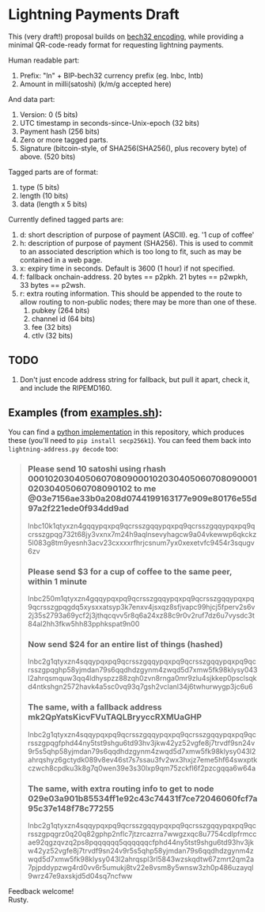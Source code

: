 # Lightning Payments Draft

This (very draft!) proposal builds on
[bech32 encoding](https://github.com/sipa/bech32/blob/master/bip-witaddr.mediawiki),
while providing a minimal QR-code-ready format for requesting
lightning payments.

Human readable part:
1. Prefix: "ln" + BIP-bech32 currency prefix (eg. lnbc, lntb)
1. Amount in milli(satoshi) (k/m/g accepted here)

And data part:
1. Version: 0 (5 bits)
1. UTC timestamp in seconds-since-Unix-epoch (32 bits)
1. Payment hash (256 bits)
1. Zero or more tagged parts.
1. Signature (bitcoin-style, of SHA256(SHA256(), plus recovery byte) of above. (520 bits)

Tagged parts are of format:
1. type (5 bits)
1. length (10 bits)
1. data (length x 5 bits)

Currently defined tagged parts are:
1. d: short description of purpose of payment (ASCII).  eg. '1 cup of coffee'
1. h: description of purpose of payment (SHA256).  This is used to commit
   to an associated description which is too long to fit, such as may
   be contained in a web page.
1. x: expiry time in seconds. Default is 3600 (1 hour) if not specified.
1. f: fallback onchain-address.  20 bytes == p2pkh.  21 bytes == p2wpkh, 33 bytes == p2wsh.
1. r: extra routing information.  This should be appended to the route
      to allow routing to non-public nodes; there may be more
	  than one of these.
   1. pubkey (264 bits)
   1. channel id (64 bits)
   1. fee (32 bits)
   1. ctlv (32 bits)

## TODO

1. Don't just encode address string for fallback, but pull it apart,
   check it, and include the RIPEMD160.

## Examples (from [examples.sh](examples.sh)):

You can find a [python implementation](lightning-address.py) in this
repository, which produces these (you'll need to `pip install
secp256k1`).  You can feed them back into `lightning-address.py decode`
too:

> ### Please send 10 satoshi using rhash 0001020304050607080900010203040506070809000102030405060708090102 to me @03e7156ae33b0a208d0744199163177e909e80176e55d97a2f221ede0f934dd9ad
> lnbc10k1qtyxzn4gqqypqxpq9qcrsszgqqypqxpq9qcrsszgqqypqxpq9qcrsszgpqg732t68jy3vxnx7m24h9aqlnsevyhagcw9a04vkewwp6qkckz5l083g8tm9yesnh3acv23cxxxxrfhrjcsnum7yx0xexetvfc9454r3squgv6zv
> 
> ### Please send $3 for a cup of coffee to the same peer, within 1 minute
> lnbc250m1qtyxzn4gqqypqxpq9qcrsszgqqypqxpq9qcrsszgqqypqxpq9qcrsszgpqgdq5xysxxatsyp3k7enxv4jsxqz8sfjvapc99hjcj5fperv2s6v2j35s2793a69ycf2j3jthqcqvv5r8q6a24xz88c9r0v2ruf7dz6u7vysdc3t84al2hh3fkw5hh83pphkspat9n00
> 
> ### Now send $24 for an entire list of things (hashed)
> lnbc2g1qtyxzn4sqqypqxpq9qcrsszgqqypqxpq9qcrsszgqqypqxpq9qcrsszgpqghp58yjmdan79s6qqdhdzgynm4zwqd5d7xmw5fk98klysy043l2ahrqsmquw3qq4ldhyspzz88zqh0zvn8rnga0mr9zlu4sjkkep0psclsqkd4ntkshgn2572havk4a5sc0vq93q7gsh2vclanl34j6twhurwygp3jc6u6
> 
> ### The same, with a fallback address mk2QpYatsKicvFVuTAQLBryyccRXMUaGHP
> lnbc2g1qtyxzn4sqqypqxpq9qcrsszgqqypqxpq9qcrsszgqqypqxpq9qcrsszgpqgfphd44ny5tst9shgu6td93hv3jkw42yz52vgfe8j7trvdf9sn24v9r5s5qhp58yjmdan79s6qqdhdzgynm4zwqd5d7xmw5fk98klysy043l2ahrqshyz6gctydk089v8ev46st7s7ssau3fv2wx3hxjz7eme5hf64swxptkczwch8cpdku3k8g7q0wen39e3s30lxp9qm75zckfl6f2pzcgqqa6w64a
> 
> ### The same, with extra routing info to get to node 029e03a901b85534ff1e92c43c74431f7ce72046060fcf7a95c37e148f78c77255
> lnbc2g1qtyxzn4sqqypqxpq9qcrsszgqqypqxpq9qcrsszgqqypqxpq9qcrsszgpqgrz0q20q82gphp2nflc7jtzrcazrra7wwgzxqc8u7754cdlpfrmccae92qgzqvzq2ps8pqqqqqq5qqqqqqcfphd44ny5tst9shgu6td93hv3jkw42yz52vgfe8j7trvdf9sn24v9r5s5qhp58yjmdan79s6qqdhdzgynm4zwqd5d7xmw5fk98klysy043l2ahrqspl3rl5843wzskqdtw67zmrt2qm2a7pjpddypzwg4rd0vv6r5umukj8tv22e8vsm8y5wnsw3zh0p486uzayql9wrz47e9axskjd5d04sq7ncfww

Feedback welcome!<br>
Rusty.
